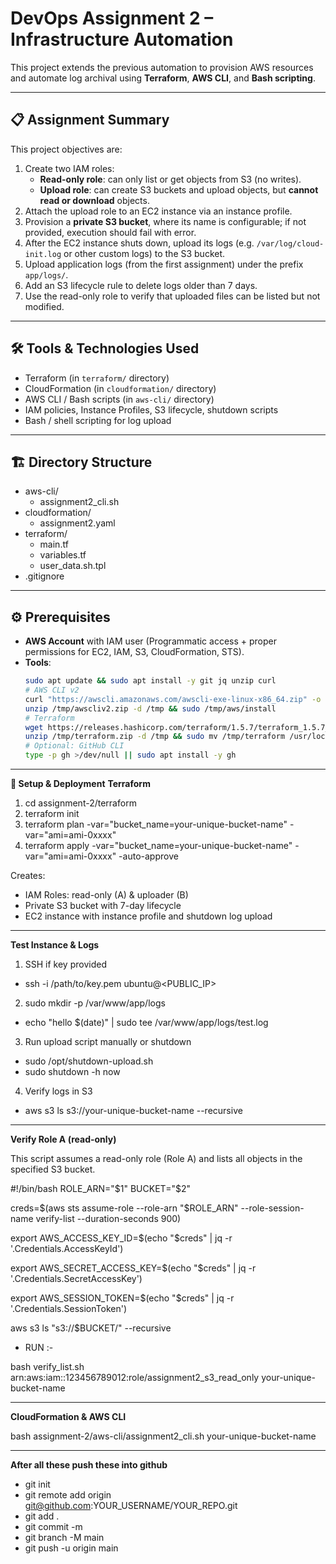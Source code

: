 # DevOps Assignment 2 – Infrastructure Automation

This project extends the previous automation to provision AWS resources and automate log archival using **Terraform**, **AWS CLI**, and **Bash scripting**.  

---

## 📋 Assignment Summary

This project objectives are:

1. Create two IAM roles:
   - **Read-only role**: can only list or get objects from S3 (no writes).
   - **Upload role**: can create S3 buckets and upload objects, but **cannot read or download** objects.
2. Attach the upload role to an EC2 instance via an instance profile.
3. Provision a **private S3 bucket**, where its name is configurable; if not provided, execution should fail with error.
4. After the EC2 instance shuts down, upload its logs (e.g. `/var/log/cloud-init.log` or other custom logs) to the S3 bucket.
5. Upload application logs (from the first assignment) under the prefix `app/logs/`.
6. Add an S3 lifecycle rule to delete logs older than 7 days.
7. Use the read-only role to verify that uploaded files can be listed but not modified.

---

## 🛠 Tools & Technologies Used

- Terraform (in `terraform/` directory)  
- CloudFormation (in `cloudformation/` directory)  
- AWS CLI / Bash scripts (in `aws-cli/` directory)  
- IAM policies, Instance Profiles, S3 lifecycle, shutdown scripts  
- Bash / shell scripting for log upload  

---

## 🏗 Directory Structure

- aws-cli/
  - assignment2_cli.sh
- cloudformation/
  - assignment2.yaml
- terraform/
  - main.tf
  - variables.tf
  - user_data.sh.tpl
- .gitignore

---

## ⚙️ Prerequisites

- **AWS Account** with IAM user (Programmatic access + proper permissions for EC2, IAM, S3, CloudFormation, STS).  
- **Tools**:
  ```bash
  sudo apt update && sudo apt install -y git jq unzip curl
  # AWS CLI v2
  curl "https://awscli.amazonaws.com/awscli-exe-linux-x86_64.zip" -o "/tmp/awscliv2.zip"
  unzip /tmp/awscliv2.zip -d /tmp && sudo /tmp/aws/install
  # Terraform
  wget https://releases.hashicorp.com/terraform/1.5.7/terraform_1.5.7_linux_amd64.zip -O /tmp/terraform.zip
  unzip /tmp/terraform.zip -d /tmp && sudo mv /tmp/terraform /usr/local/bin/
  # Optional: GitHub CLI
  type -p gh >/dev/null || sudo apt install -y gh

---

**📝 Setup & Deployment**
**Terraform**
1. cd assignment-2/terraform
2. terraform init
3. terraform plan -var="bucket_name=your-unique-bucket-name" -var="ami=ami-0xxxx"
4. terraform apply -var="bucket_name=your-unique-bucket-name" -var="ami=ami-0xxxx" -auto-approve

Creates:
*  IAM Roles: read-only (A) & uploader (B)
* Private S3 bucket with 7-day lifecycle
* EC2 instance with instance profile and shutdown log upload

---

**Test Instance & Logs**

1. SSH if key provided
  * ssh -i /path/to/key.pem ubuntu@<PUBLIC_IP>
2. sudo mkdir -p /var/www/app/logs
  * echo "hello $(date)" | sudo tee /var/www/app/logs/test.log
3. Run upload script manually or shutdown
  *  sudo /opt/shutdown-upload.sh
  *  sudo shutdown -h now
4.  Verify logs in S3
   * aws s3 ls s3://your-unique-bucket-name --recursive

---

**Verify Role A (read-only)**

This script assumes a read-only role (Role A) and lists all objects in the specified S3 bucket.

#!/bin/bash
ROLE_ARN="$1"
BUCKET="$2"

creds=$(aws sts assume-role --role-arn "$ROLE_ARN" --role-session-name verify-list --duration-seconds 900)

export AWS_ACCESS_KEY_ID=$(echo "$creds" | jq -r '.Credentials.AccessKeyId')

export AWS_SECRET_ACCESS_KEY=$(echo "$creds" | jq -r '.Credentials.SecretAccessKey')

export AWS_SESSION_TOKEN=$(echo "$creds" | jq -r '.Credentials.SessionToken')

aws s3 ls "s3://$BUCKET/" --recursive


* RUN :-

bash verify_list.sh arn:aws:iam::123456789012:role/assignment2_s3_read_only your-unique-bucket-name

---

**CloudFormation & AWS CLI**

bash assignment-2/aws-cli/assignment2_cli.sh your-unique-bucket-name

---

**After all these push these into github**

* git init
* git remote add origin git@github.com:YOUR_USERNAME/YOUR_REPO.git
* git add .
* git commit -m
* git branch -M main
* git push -u origin main

  

